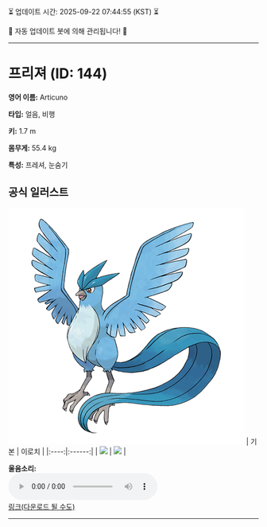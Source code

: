
⏳ 업데이트 시간: 2025-09-22 07:44:55 (KST) ⏳

🤖 자동 업데이트 봇에 의해 관리됩니다! 🤖

---

# 프리져 (ID: 144)
**영어 이름:** Articuno

**타입:** 얼음, 비행

**키:** 1.7 m

**몸무게:** 55.4 kg

**특성:** 프레셔, 눈숨기

## 공식 일러스트
![](https://raw.githubusercontent.com/PokeAPI/sprites/master/sprites/pokemon/other/official-artwork/144.png)
| 기본 | 이로치 |
|:----:|:------:|
| <img src="http://play.pokemonshowdown.com/sprites/ani/articuno.gif" width="200"> | <img src="http://play.pokemonshowdown.com/sprites/ani-shiny/articuno.gif" width="200"> |

**울음소리:**<br><audio controls src="https://raw.githubusercontent.com/PokeAPI/cries/main/cries/pokemon/latest/144.ogg"></audio><br> [링크(다운로드 될 수도)](https://raw.githubusercontent.com/PokeAPI/cries/main/cries/pokemon/latest/144.ogg)


---
